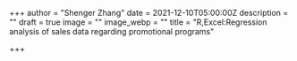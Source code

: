 +++
author = "Shenger Zhang"
date = 2021-12-10T05:00:00Z
description = ""
draft = true
image = ""
image_webp = ""
title = "R,Excel:Regression analysis of sales data regarding promotional programs"

+++
